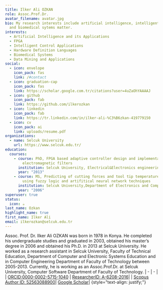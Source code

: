 ```yaml
---
title: Ilker Ali OZKAN
role: Assoc.Prof.Dr.
avatar_filename: avatar.jpg
bio: My research interests include artificial intelligence, intelligent control
  and biomedical sytems matter.
interests:
  - Artificial Intelligence and its Applications
  - FPGA
  - Intelligent Control Applications
  - Hardware Definition Languages
  - Biomedical Systems
  - Data Mining and Applications
social:
  - icon: envelope
    icon_pack: fas
    link: /#contact
  - icon: graduation-cap
    icon_pack: fas
    link: https://scholar.google.com.tr/citations?user=4uZaOhYAAAAJ
  - icon: github
    icon_pack: fab
    link: https://github.com/ilkerozkan
  - icon: linkedin
    icon_pack: fab
    link: https://tr.linkedin.com/in/ilker-ali-%C3%B6zkan-419779150
  - icon: cv
    icon_pack: ai
    link: uploads/resume.pdf
organizations:
  - name: Selcuk University
    url: https://www.selcuk.edu.tr/
education:
  courses:
    - course: PhD, FPGA based adaptive controller design and implementation for
        electromagnetic filters
      institution: Selcuk University, Electrical&Electronics engineering
      year: "2013"
    - course: MS, Predicting of cutting forces and tool tip temperature in turning
        using fuzzy logic and artifitical neural network techniques
      institution: Selcuk University,Department of Electronics and Computer Education
      year: "2006"
superuser: true
status:
  icon: ☕️
last_name: Ozkan
highlight_name: true
first_name: Ilker Ali
email: ilkerozkan@selcuk.edu.tr
---
```

Assoc. Prof. Dr. Ilker Ali OZKAN was born in 1978 in Konya. He completed his undergraduate studies and graduated in 2003, obtained his master’s degree in 2006 and obtained his Ph.D. in 2013 at Selcuk University. He worked as a research assistant in Selcuk University, Faculty of Technical Education, Department of Computer and Electronic Systems Education and in Computer Engineering Department of Faculty of Technology between 2005-2013. Currently, he is working as an Assoc.Prof.Dr. at Selcuk University, Computer Software Department of Faculty of Technology.
| - | - |
| [ORCID:0000-0002-5715-1040](https://orcid.org/0000-0002-5715-1040) | [ResearcherID: A-6208-2016](http://www.researcherid.com/rid/A-6208-2016)|
| [Scopus Author ID: 52563088900](http://www.scopus.com/inward/authorDetails.url?authorID=52563088900&partnerID=MN8TOARS)| [Google Scholar](https://scholar.google.com.tr/citations?user=4uZaOhYAAAAJ)|
{style="text-align: justify;"}
